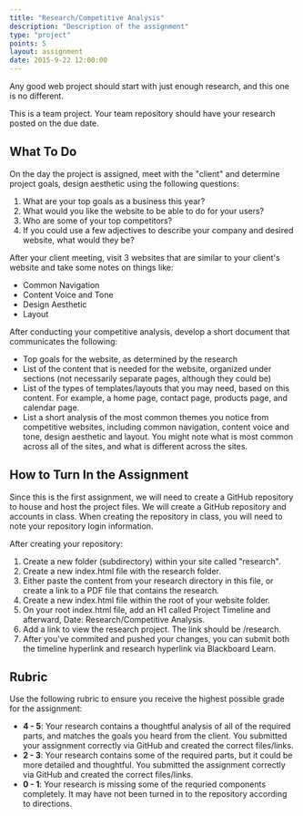 ```yaml
---
title: "Research/Competitive Analysis"
description: "Description of the assignment"
type: "project"
points: 5
layout: assignment
date: 2015-9-22 12:00:00
---
```


Any good web project should start with just enough research, and this one is no different.

This is a team project.  Your team repository should have your research posted on the due date.

## What To Do

On the day the project is assigned, meet with the "client" and determine project goals, design aesthetic using the following questions:

1.  What are your top goals as a business this year?
2.  What would you like the website to be able to do for your users?
3.  Who are some of your top competitors?
4.  If you could use a few adjectives to describe your company and desired website, what would they be?

After your client meeting, visit 3 websites that are similar to your client's website and take some notes on things like:

* Common Navigation
* Content Voice and Tone
* Design Aesthetic
* Layout

After conducting your competitive analysis, develop a short document that communicates the following:

* Top goals for the website, as determined by the research
* List of the content that is needed for the website, organized under sections (not necessarily separate pages, although they could be)
* List of the types of templates/layouts that you may need, based on this content.  For example, a home page, contact page, products page, and calendar page.
* List a short analysis of the most common themes you notice from competitive websites, including common navigation, content voice and tone, design aesthetic and layout.  You might note what is most common across all of the sites, and what is different across the sites.

## How to Turn In the Assignment

Since this is the first assignment, we will need to create a GitHub repository to house and host the project files.  We will create a GitHub repository and accounts in class.  When creating the repository in class, you will need to note your repository login information.

After creating your repository:

1.  Create a new folder (subdirectory) within your site called "research".
2.  Create a new index.html file with the research folder.
3.  Either paste the content from your research directory in this file, or create a link to a PDF file that contains the research.
4.  Create a new index.html file within the root of your website folder.
5.  On your root index.html file, add an H1 called Project Timeline and afterward, Date: Research/Competitive Analysis.
6.  Add a link to view the research project.  The link should be /research.
7.  After you've commited and pushed your changes, you can submit both the timeline hyperlink and research hyperlink via Blackboard Learn.

## Rubric

Use the following rubric to ensure you receive the highest possible grade for the assignment:

* **4 - 5**: Your research contains a thoughtful analysis of all of the required parts, and matches the goals you heard from the client.  You submitted your assignment correctly via GitHub and created the correct files/links.  
* **2 - 3**: Your research contains some of the required parts, but it could be more detailed and thoughtful.  You submitted the assignment correctly via GitHub and created the correct files/links.
* **0 - 1**: Your research is missing some of the requried components completely.  It may have not been turned in to the repository according to directions.
